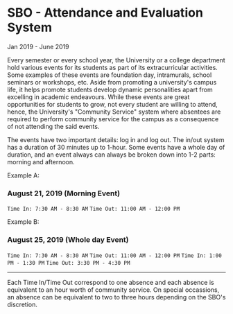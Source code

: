 # SBO - Attendance and Evaluation System
Jan 2019 - June 2019

Every semester or every school year, the University or a college department hold various events for its students as part of its extracurricular activities. Some examples of these events are foundation day, intramurals, school seminars or workshops, etc. Aside from promoting a university's campus life, it helps promote students develop dynamic personalities apart from excelling in academic endeavours. While these events are great opportunities for students to grow, not every student are willing to attend, hence, the University's "Community Service" system where absentees are required to perform community service for the campus as a consequence of not attending the said events.

The events have two important details: log in and log out. The in/out system has a duration of 30 minutes up to 1-hour. Some events have a whole day of duration, and an event always can always be broken down into 1-2 parts: morning and afternoon. 

Example A:

### August 21, 2019 (Morning Event)
`Time In: 7:30 AM - 8:30 AM`
`Time Out: 11:00 AM - 12:00 PM`

Example B: 

### August 25, 2019 (Whole day Event)
`Time In: 7:30 AM - 8:30 AM`
`Time Out: 11:00 AM - 12:00 PM`
`Time In: 1:00 PM - 1:30 PM`
`Time Out: 3:30 PM - 4:30 PM`

---

Each Time In/Time Out correspond to one absence and each absence is equivalent to an hour worth of community service. On special occassions, an absence can be equivalent to two to three hours depending on the SBO's discretion. 
